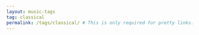```yaml
---
layout: music-tags
tag: classical
permalink: /tags/classical/ # This is only required for pretty links.
---
```

